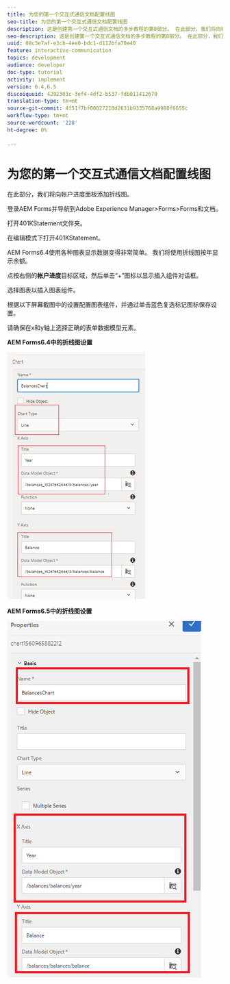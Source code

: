 ```yaml
---
title: 为您的第一个交互式通信文档配置线图
seo-title: 为您的第一个交互式通信文档配置线图
description: 这是创建第一个交互式通信文档的多步教程的第8部分。 在此部分，我们将向帐户进度面板添加折线图。
seo-description: 这是创建第一个交互式通信文档的多步教程的第8部分。 在此部分，我们将向帐户进度面板添加折线图。
uuid: 08c3e7af-e3cb-4ee0-bdc1-d112bfa70e40
feature: interactive-communication
topics: development
audience: developer
doc-type: tutorial
activity: implement
version: 6.4,6.5
discoiquuid: 4292303c-3ef4-4df2-b537-fdb011412670
translation-type: tm+mt
source-git-commit: 4f51f7bf00827210d2631b9335768a9980f6655c
workflow-type: tm+mt
source-wordcount: '228'
ht-degree: 0%

---
```



# 为您的第一个交互式通信文档配置线图

在此部分，我们将向帐户进度面板添加折线图。

登录AEM Forms并导航到Adobe Experience Manager>Forms>Forms和文档。

打开401KStatement文件夹。

在编辑模式下打开401KStatement。

AEM Forms6.4使用各种图表显示数据变得非常简单。 我们将使用折线图按年显示余额。

点按右侧的&#x200B;**帐户进度**&#x200B;目标区域，然后单击“+”图标以显示插入组件对话框。

选择图表以插入图表组件。

根据以下屏幕截图中的设置配置图表组件，并通过单击蓝色复选标记图标保存设置。

请确保在x和y轴上选择正确的表单数据模型元素。

**AEM Forms6.4中的折线图设置**

![linechart64](assets/linechart.png)

**AEM Forms6.5中的折线图设置**

![linechart64](assets/linechart65.PNG)


